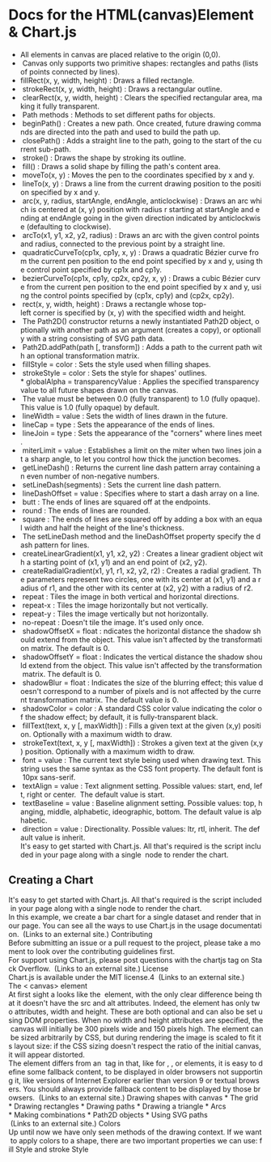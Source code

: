 

# Docs for the HTML(canvas)Element & Chart.js
* All elements in canvas are placed relative to the origin (0,0).
*  Canvas only supports two primitive shapes: rectangles and paths (lists of points connected by lines).
* fillRect(x, y, width, height) : Draws a filled rectangle.
*  strokeRect(x, y, width, height) : Draws a rectangular outline.
*  clearRect(x, y, width, height) : Clears the specified rectangular area, making it fully transparent.
*  Path methods : Methods to set different paths for objects.
*  beginPath() : Creates a new path. Once created, future drawing commands are directed into the path and used to build the path up.
*   closePath() : Adds a straight line to the path, going to the start of the current sub-path.
*  stroke() : Draws the shape by stroking its outline.
*  fill() : Draws a solid shape by filling the path's content area.
*  moveTo(x, y) : Moves the pen to the coordinates specified by x and y.
*  lineTo(x, y) : Draws a line from the current drawing position to the position specified by x and y.
*  arc(x, y, radius, startAngle, endAngle, anticlockwise) : Draws an arc which is centered at (x, y) position with radius r starting at startAngle and ending at endAngle going in the given direction indicated by anticlockwise (defaulting to clockwise).
*  arcTo(x1, y1, x2, y2, radius) : Draws an arc with the given control points and radius, connected to the previous point by a straight line.
*  quadraticCurveTo(cp1x, cp1y, x, y) : Draws a quadratic Bézier curve from the current pen position to the end point specified by x and y, using the control point specified by cp1x and cp1y.
*  bezierCurveTo(cp1x, cp1y, cp2x, cp2y, x, y) : Draws a cubic Bézier curve from the current pen position to the end point specified by x and y, using the control points specified by (cp1x, cp1y) and (cp2x, cp2y).
*  rect(x, y, width, height) : Draws a rectangle whose top-left corner is specified by (x, y) with the specified width and height.
*  The Path2D() constructor returns a newly instantiated Path2D object, optionally with another path as an argument (creates a copy), or optionally with a string consisting of SVG path data.
*  Path2D.addPath(path [, transform]) : Adds a path to the current path with an optional transformation matrix.
*  fillStyle = color : Sets the style used when filling shapes.
*  strokeStyle = color : Sets the style for shapes' outlines.
* globalAlpha = transparencyValue : Applies the specified transparency value to all future shapes drawn on the canvas. 
*  The value must be between 0.0 (fully transparent) to 1.0 (fully opaque). This value is 1.0 (fully opaque) by default.
*  lineWidth = value : Sets the width of lines drawn in the future.
*  lineCap = type : Sets the appearance of the ends of lines.
*  lineJoin = type : Sets the appearance of the "corners" where lines meet.
*  miterLimit = value : Establishes a limit on the miter when two lines join at a sharp angle, to let you control how thick the junction becomes.
*  getLineDash() : Returns the current line dash pattern array containing an even number of non-negative numbers.
*  setLineDash(segments) : Sets the current line dash pattern.
*  lineDashOffset = value : Specifies where to start a dash array on a line.
*  butt : The ends of lines are squared off at the endpoints.
*  round : The ends of lines are rounded.
*  square : The ends of lines are squared off by adding a box with an equal width and half the height of the line's thickness.
*  The setLineDash method and the lineDashOffset property specify the dash pattern for lines.
*  createLinearGradient(x1, y1, x2, y2) : Creates a linear gradient object with a starting point of (x1, y1) and an end point of (x2, y2).
*  createRadialGradient(x1, y1, r1, x2, y2, r2) : Creates a radial gradient. The parameters represent two circles, one with its center at (x1, y1) and a radius of r1, and the other with its center at (x2, y2) with a radius of r2.
*  repeat : Tiles the image in both vertical and horizontal directions.
*  repeat-x : Tiles the image horizontally but not vertically.
*  repeat-y : Tiles the image vertically but not horizontally.
*  no-repeat : Doesn't tile the image. It's used only once.
*  shadowOffsetX = float : ndicates the horizontal distance the shadow should extend from the object. This value isn't affected by the transformation matrix. The default is 0.
*  shadowOffsetY = float : Indicates the vertical distance the shadow should extend from the object. This value isn't affected by the transformation matrix. The default is 0.
*  shadowBlur = float : Indicates the size of the blurring effect; this value doesn't correspond to a number of pixels and is not affected by the current transformation matrix. The default value is 0.
*  shadowColor = color : A standard CSS color value indicating the color of the shadow effect; by default, it is fully-transparent black.
*  fillText(text, x, y [, maxWidth]) : Fills a given text at the given (x,y) position. Optionally with a maximum width to draw.
*  strokeText(text, x, y [, maxWidth]) : Strokes a given text at the given (x,y) position. Optionally with a maximum width to draw.
*  font = value : The current text style being used when drawing text. This string uses the same syntax as the CSS font property. The default font is 10px sans-serif.
*  textAlign = value : Text alignment setting. Possible values: start, end, left, right or center.  The default value is start.
*  textBaseline = value : Baseline alignment setting. Possible values: top, hanging, middle, alphabetic, ideographic, bottom. The default value is alphabetic.
*  direction = value : Directionality. Possible values: ltr, rtl, inherit. The default value is inherit.
It's easy to get started with Chart.js. All that's required is the script included in your page along with a single <canvas> node to render the chart.


## Creating a Chart


It's easy to get started with Chart.js. All that's required is the script included in your page along with a single node to render the chart.
In this example, we create a bar chart for a single dataset and render that in our page. You can see all the ways to use Chart.js in the usage documentation.
 (Links to an external site.)
Contributing
Before submitting an issue or a pull request to the project, please take a moment to look over the contributing guidelines first.
For support using Chart.js, please post questions with the chartjs tag on Stack Overflow.
 (Links to an external site.)
License
Chart.js is available under the MIT license.4
 (Links to an external site.)
The < canvas> element
At first sight a looks like the  element, with the only clear difference being that it doesn't have the src and alt attributes. Indeed, the element has only two attributes, width and height. These are both optional and can also be set using DOM properties. When no width and height attributes are specified, the canvas will initially be 300 pixels wide and 150 pixels high. The element can be sized arbitrarily by CSS, but during rendering the image is scaled to fit its layout size: if the CSS sizing doesn't respect the ratio of the initial canvas, it will appear distorted.
The element differs from an  tag in that, like for , , or elements, it is easy to define some fallback content, to be displayed in older browsers not supporting it, like versions of Internet Explorer earlier than version 9 or textual browsers. You should always provide fallback content to be displayed by those browsers.
 (Links to an external site.)
Drawing shapes with canvas
* The grid
* Drawing rectangles
* Drawing paths
* Drawing a triangle
* Arcs
* Making combinations
* Path2D objects
* Using SVG paths
 (Links to an external site.)
Colors
Up until now we have only seen methods of the drawing context. If we want to apply colors to a shape, there are two important properties we can use: fill Style and stroke Style